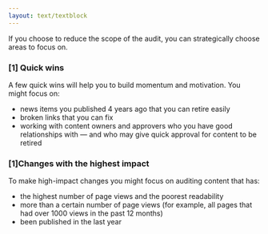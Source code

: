 ```yaml
---
layout: text/textblock
---
```

If you choose to reduce the scope of the audit, you can strategically choose areas to focus on.

### [1] Quick wins
A few quick wins will help you to build momentum and motivation. You might focus on:

- news items you published 4 years ago that you can retire easily
- broken links that you can fix
- working with content owners and approvers who you have good relationships with — and who may give quick approval for content to be retired

### [1]Changes with the highest impact
To make high-impact changes you might focus on auditing content that has:

- the highest number of page views and the poorest readability
- more than a certain number of page views (for example, all pages that had over 1000 views in the past 12 months)
- been published in the last year
